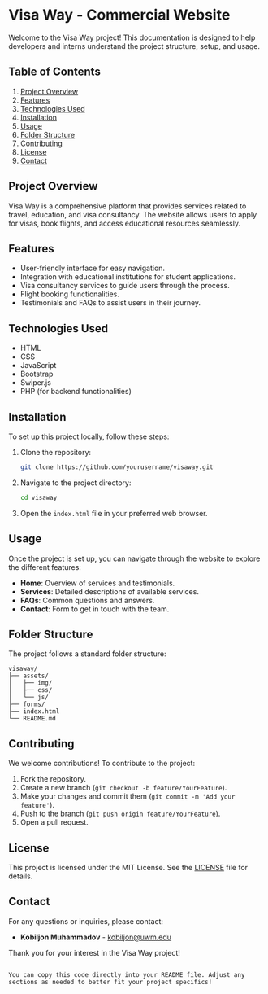 # Visa Way - Commercial Website

Welcome to the Visa Way project! This documentation is designed to help developers and interns understand the project structure, setup, and usage.

## Table of Contents

1. [Project Overview](#project-overview)
2. [Features](#features)
3. [Technologies Used](#technologies-used)
4. [Installation](#installation)
5. [Usage](#usage)
6. [Folder Structure](#folder-structure)
7. [Contributing](#contributing)
8. [License](#license)
9. [Contact](#contact)

## Project Overview

Visa Way is a comprehensive platform that provides services related to travel, education, and visa consultancy. The website allows users to apply for visas, book flights, and access educational resources seamlessly.

## Features

- User-friendly interface for easy navigation.
- Integration with educational institutions for student applications.
- Visa consultancy services to guide users through the process.
- Flight booking functionalities.
- Testimonials and FAQs to assist users in their journey.

## Technologies Used

- HTML
- CSS
- JavaScript
- Bootstrap
- Swiper.js
- PHP (for backend functionalities)

## Installation

To set up this project locally, follow these steps:

1. Clone the repository:
   ```bash
   git clone https://github.com/yourusername/visaway.git

2. Navigate to the project directory:
   ```bash
   cd visaway
   ```

3. Open the `index.html` file in your preferred web browser.

## Usage

Once the project is set up, you can navigate through the website to explore the different features:

- **Home**: Overview of services and testimonials.
- **Services**: Detailed descriptions of available services.
- **FAQs**: Common questions and answers.
- **Contact**: Form to get in touch with the team.

## Folder Structure

The project follows a standard folder structure:

```
visaway/
├── assets/
│   ├── img/
│   ├── css/
│   └── js/
├── forms/
├── index.html
└── README.md
```

## Contributing

We welcome contributions! To contribute to the project:

1. Fork the repository.
2. Create a new branch (`git checkout -b feature/YourFeature`).
3. Make your changes and commit them (`git commit -m 'Add your feature'`).
4. Push to the branch (`git push origin feature/YourFeature`).
5. Open a pull request.

## License

This project is licensed under the MIT License. See the [LICENSE](LICENSE) file for details.

## Contact

For any questions or inquiries, please contact:
- **Kobiljon Muhammadov** - [kobiljon@uwm.edu](mailto:kobiljon@example.com)

Thank you for your interest in the Visa Way project!
```

You can copy this code directly into your README file. Adjust any sections as needed to better fit your project specifics!
